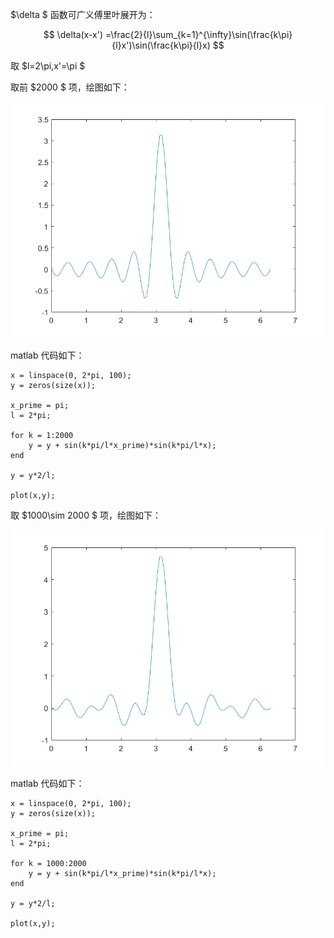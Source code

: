 $\delta $ 函数可广义傅里叶展开为：

$$
\delta(x-x')
=\frac{2}{l}\sum_{k=1}^{\infty}\sin(\frac{k\pi}{l}x')\sin(\frac{k\pi}{l}x)
$$

取 $l=2\pi,x'=\pi $

取前 $2000 $ 项，绘图如下：

![](img/1000.png)

matlab 代码如下：

```
x = linspace(0, 2*pi, 100);
y = zeros(size(x));

x_prime = pi;
l = 2*pi;

for k = 1:2000
    y = y + sin(k*pi/l*x_prime)*sin(k*pi/l*x);
end

y = y*2/l;

plot(x,y);
```

取 $1000\sim 2000 $ 项，绘图如下：

![](img/2000.png)

matlab 代码如下：

```
x = linspace(0, 2*pi, 100);
y = zeros(size(x));

x_prime = pi;
l = 2*pi;

for k = 1000:2000
    y = y + sin(k*pi/l*x_prime)*sin(k*pi/l*x);
end

y = y*2/l;

plot(x,y);
```






